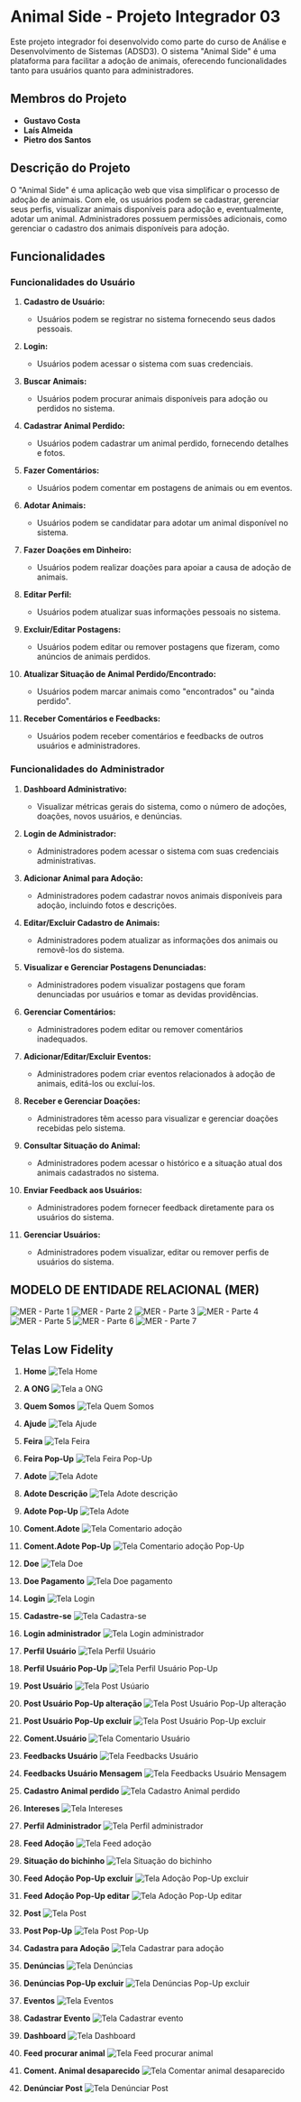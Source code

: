 
# Animal Side - Projeto Integrador 03

Este projeto integrador foi desenvolvido como parte do curso de Análise e Desenvolvimento de Sistemas (ADSD3). O sistema "Animal Side" é uma plataforma para facilitar a adoção de animais, oferecendo funcionalidades tanto para usuários quanto para administradores.

## Membros do Projeto

- **Gustavo Costa**
- **Laís Almeida**
- **Pietro dos Santos**

## Descrição do Projeto

O "Animal Side" é uma aplicação web que visa simplificar o processo de adoção de animais. Com ele, os usuários podem se cadastrar, gerenciar seus perfis, visualizar animais disponíveis para adoção e, eventualmente, adotar um animal. Administradores possuem permissões adicionais, como gerenciar o cadastro dos animais disponíveis para adoção.

## Funcionalidades

### Funcionalidades do Usuário

1. **Cadastro de Usuário:**
   - Usuários podem se registrar no sistema fornecendo seus dados pessoais.	

2. **Login:**
   - Usuários podem acessar o sistema com suas credenciais.

3. **Buscar Animais:**
   - Usuários podem procurar animais disponíveis para adoção ou perdidos no sistema.

4. **Cadastrar Animal Perdido:**
   - Usuários podem cadastrar um animal perdido, fornecendo detalhes e fotos.

5. **Fazer Comentários:**
   - Usuários podem comentar em postagens de animais ou em eventos.

6. **Adotar Animais:**
   - Usuários podem se candidatar para adotar um animal disponível no sistema.

7. **Fazer Doações em Dinheiro:**
   - Usuários podem realizar doações para apoiar a causa de adoção de animais.

8. **Editar Perfil:**
   - Usuários podem atualizar suas informações pessoais no sistema.

9. **Excluir/Editar Postagens:**
   - Usuários podem editar ou remover postagens que fizeram, como anúncios de animais perdidos.

10. **Atualizar Situação de Animal Perdido/Encontrado:**
    - Usuários podem marcar animais como "encontrados" ou "ainda perdido".

11. **Receber Comentários e Feedbacks:**
    - Usuários podem receber comentários e feedbacks de outros usuários e administradores.

### Funcionalidades do Administrador

1. **Dashboard Administrativo:**
   - Visualizar métricas gerais do sistema, como o número de adoções, doações, novos usuários, e denúncias.

2. **Login de Administrador:**
   - Administradores podem acessar o sistema com suas credenciais administrativas.

3. **Adicionar Animal para Adoção:**
   - Administradores podem cadastrar novos animais disponíveis para adoção, incluindo fotos e descrições.

4. **Editar/Excluir Cadastro de Animais:**
   - Administradores podem atualizar as informações dos animais ou removê-los do sistema.

5. **Visualizar e Gerenciar Postagens Denunciadas:**
   - Administradores podem visualizar postagens que foram denunciadas por usuários e tomar as devidas providências.

6. **Gerenciar Comentários:**
   - Administradores podem editar ou remover comentários inadequados.

7. **Adicionar/Editar/Excluir Eventos:**
   - Administradores podem criar eventos relacionados à adoção de animais, editá-los ou excluí-los.

8. **Receber e Gerenciar Doações:**
   - Administradores têm acesso para visualizar e gerenciar doações recebidas pelo sistema.

9. **Consultar Situação do Animal:**
   - Administradores podem acessar o histórico e a situação atual dos animais cadastrados no sistema.

10. **Enviar Feedback aos Usuários:**
    - Administradores podem fornecer feedback diretamente para os usuários do sistema.

11. **Gerenciar Usuários:**
    - Administradores podem visualizar, editar ou remover perfis de usuários do sistema.


## MODELO DE ENTIDADE RELACIONAL (MER)

![MER - Parte 1](Imagens/imagem1.png)
![MER - Parte 2](Imagens/imagem2.png)
![MER - Parte 3](Imagens/imagem3.png)
![MER - Parte 4](Imagens/imagem4.png)
![MER - Parte 5](Imagens/imagem5.png)
![MER - Parte 6](Imagens/imagem6.png)
![MER - Parte 7](Imagens/imagem7.png)

## Telas Low Fidelity

1. **Home**
   ![Tela Home](/Imagens/home.png)

2. **A ONG**
   ![Tela a ONG](/Imagens/ONG.png)

3. **Quem Somos**
   ![Tela Quem Somos](/Imagens/quem-somos.png)

4. **Ajude**
   ![Tela Ajude](/Imagens/Ajuda.png)

5. **Feira**
   ![Tela Feira](/Imagens/Eventos.png)

6. **Feira Pop-Up**
   ![Tela Feira Pop-Up](/Imagens/Feira-Pop-Up.png)

7. **Adote**
   ![Tela Adote](/Imagens/Adote.png)

8. **Adote Descrição**
   ![Tela Adote descrição](/Imagens/Adote-Descricao.png)

9. **Adote Pop-Up**
   ![Tela Adote](/Imagens/Adote-Pop-Up.png)

10. **Coment.Adote**
   ![Tela Comentario adoção](/Imagens/Coment.Adocao.png)

11. **Coment.Adote Pop-Up**
   ![Tela Comentario adoção Pop-Up](/Imagens/Coment.Adocao-Pop-Up.png)

12. **Doe**
   ![Tela Doe](/Imagens/Doe.png)

13. **Doe Pagamento**
   ![Tela Doe pagamento](/Imagens/Doe-Pagamento.png)

14. **Login**
   ![Tela Login](/Imagens/Login.png)

15. **Cadastre-se**
   ![Tela Cadastra-se](/Imagens/Cadastre-se.png)

16. **Login administrador**
   ![Tela Login administrador](/Imagens/Login-Admin.png)

17. **Perfil Usuário**
   ![Tela Perfil Usuário](/Imagens/Perfil-Usuario2.png)

18. **Perfil Usuário Pop-Up**
   ![Tela Perfil Usuário Pop-Up](/Imagens/Perfil-Usuario-Pop-Up.png)

19. **Post Usuário**
   ![Tela Post Usúario](/Imagens/Post%20Usuário.png)

20. **Post Usuário Pop-Up alteração**
   ![Tela Post Usuário Pop-Up alteração](/Imagens/Post%20Usuário%20Pop-Up%20alteração.png)

21. **Post Usuário Pop-Up excluir**
   ![Tela Post Usuário Pop-Up excluir](/Imagens/Post%20Usuário%20Pop-Up%20excluir.png)

22. **Coment.Usuário**
   ![Tela Comentario Usuário ](/Imagens/Coment.Usuário.png.png)
   
23. **Feedbacks Usuário**
   ![Tela Feedbacks Usuário](/Imagens/Feedbacks%20Usuário.png)

24. **Feedbacks Usuário Mensagem**
   ![Tela Feedbacks Usuário Mensagem](/Imagens/Feedbacks%20Usuário%20Mensagem.png)

25. **Cadastro Animal perdido**
   ![Tela Cadastro Animal perdido](/Imagens/Coment.%20Animal%20desaparecido.png)

26. **Intereses**
   ![Tela Intereses](/Imagens/Intereses.png)

27. **Perfil Administrador**
   ![Tela Perfil administrador](/Imagens/Perfil%20Administrador.png)

28. **Feed Adoção**
   ![Tela Feed adoção](/Imagens/Feed%20Adoção.png)

29. **Situação do bichinho**
   ![Tela Situação do bichinho](/Imagens/Situação%20do%20bichinho.png)

30. **Feed Adoção Pop-Up excluir**
   ![Tela Adoção Pop-Up excluir](/Imagens/Feed%20Adoção%20Pop-Up%20excluir.png)

31. **Feed Adoção Pop-Up editar**
   ![Tela Adoção Pop-Up editar](/Imagens/Feed%20Adoção%20Pop-Up%20editar.png)

32. **Post**
   ![Tela Post](/Imagens/Post.png)

33. **Post Pop-Up**
   ![Tela Post Pop-Up](/Imagens/Post%20Pop-Up.png)

34. **Cadastra para Adoção**
   ![Tela Cadastrar para adoção](/Imagens/Cadastra%20para%20Adoção2.png)

35. **Denúncias**
   ![Tela Denúncias](/Imagens/Denúncias.png)

36. **Denúncias Pop-Up excluir**
   ![Tela Denúncias Pop-Up excluir](/Imagens/Denúncias%20Pop-Up%20excluir.png)

37. **Eventos**
   ![Tela Eventos](/Imagens/Eventos.png)

38. **Cadastrar Evento**
   ![Tela Cadastrar evento](/Imagens/Cadastrar%20Eventos.png)

39. **Dashboard**
   ![Tela Dashboard](/Imagens/Dashboard.png)

40. **Feed procurar animal**
   ![Tela Feed procurar animal](/Imagens/Feed%20procurar%20animal.png)

41. **Coment. Animal desaparecido**
   ![Tela Comentar animal desaparecido](/Imagens/Coment.%20Animal%20desaparecido.png)

42. **Denúnciar Post**
   ![Tela Denúnciar Post](/Imagens/Denúnciar%20Post.png)
